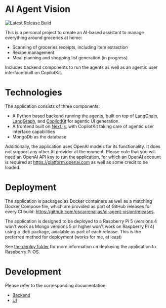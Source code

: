 # AI Agent Vision

[![Latest Release Build](https://github.com/oscarrenalias/ai-agent-vision/actions/workflows/release.yml/badge.svg)](https://github.com/oscarrenalias/ai-agent-vision/actions/workflows/release.yml)

This is a personal project to create an AI-based assistant to manage everything around groceries at home:

- Scanning of groceries receipts, including item extraction
- Recipe management
- Meal planning and shopping list generation (in progress)

Includes backend components to run the agents as well as an agentic user interface built on CopilotKit.

# Technologies

The application consists of three components:

- A Python based backend running the agents, built on top of [LangChain](https://www.langchain.com/), [LangGraph](https://langgraph.dev/), and [CopilotKit](https://www.copilotkit.ai/) for agentic UI generation.
- A frontend built on [Next.js](https://nextjs.org/), with CopilotKit taking care of agentic user interface capabilities
- MongoDb as the database.

Additionally, the application uses OpenAI models for its functionality. It does not support any other AI provider at the moment. Please note that you will need an OpenAI API key to run the application, for which an OpenAI account is required at https://platform.openai.com as well as some credit to be loaded.

# Deployment

The application is packaged as Docker containers as well as a matching Docker Compose file, which are provided as part of GitHub releases for every CI build: https://github.com/oscarrenalias/ai-agent-vision/releases.

The application is designed to be deployed to a Raspberry Pi 5 (versions 4 won't work as Mongo versions 5 or higher won't work on Raspberry Pi 4) using a .deb package, avialable as part of each release. This is the preferred method for deployment (works for me, at least)

See [the deploy folder](deploy/README.md) for more information on deploying the application to Raspberry Pi OS.

# Development

Please refer to the corresponding documentation:

- [Backend](backend/README.md)
- [UI](ui/README.md)
